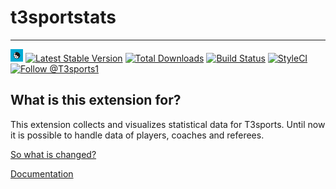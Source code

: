 # t3sportstats

----

<a href="https://github.com/digedag/cfc_league_fe"><img src="ext_icon.svg" width="20"></a>
[![Latest Stable Version](https://img.shields.io/packagist/v/digedag/t3sportstats.svg?maxAge=3600)](https://packagist.org/packages/digedag/t3sportstats)
[![Total Downloads](https://img.shields.io/packagist/dt/digedag/t3sportstats.svg?maxAge=3600)](https://packagist.org/packages/digedag/t3sportstats)
[![Build Status](https://api.travis-ci.org/digedag/t3sportstats.png)](https://travis-ci.org/digedag/t3sportstats)
[![StyleCI](https://styleci.io/repos/26677405/shield?branch=master)](https://styleci.io/repos/26677405/)
<a href="https://twitter.com/intent/follow?screen_name=T3sports1">
  <img src="https://img.shields.io/twitter/follow/T3sports1.svg?label=Follow%20@T3sports1" alt="Follow @T3sports1" />
</a>


What is this extension for?
---------------------------

This extension collects and visualizes statistical data for T3sports. Until now it is possible to handle data of players, coaches and referees.


[So what is changed?](ChangeLog.md)

[Documentation](Documentation/README.md)

 
